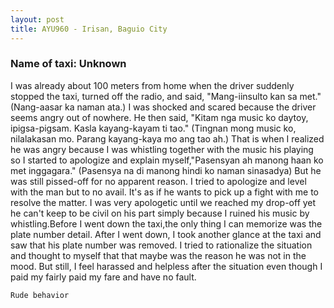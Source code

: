 ```yaml
---
layout: post
title: AYU960 - Irisan, Baguio City
---
```


### Name of taxi: Unknown

I was already about 100 meters from home when the driver suddenly stopped the taxi, turned off the radio, and said, "Mang-iinsulto kan sa met." (Nang-aasar ka naman ata.) I was shocked and scared because the driver seems angry out of nowhere. He then said, "Kitam nga music ko daytoy, ipigsa-pigsam. Kasla kayang-kayam ti tao." (Tingnan mong music ko, nilalakasan mo. Parang kayang-kaya mo ang tao ah.) That is when I realized he was angry because I was whistling together with the music his playing so I started to apologize and explain myself,"Pasensyan ah manong haan ko met inggagara." (Pasensya na di manong hindi ko naman sinasadya) But he was still pissed-off for no apparent reason. I tried to apologize and level with the man but to no avail. It's as if he wants to pick up a fight with me to resolve the matter. I was very apologetic until we reached my drop-off yet he can't keep to be civil on his part simply because I ruined his music by whistling.Before I went down the taxi,the only thing I can memorize was the plate number detail. After I went down, I took another glance at the taxi and saw that his plate number was removed. I tried to rationalize the situation and thought to myself that that maybe was the reason he was not in the mood. But still, I feel harassed and helpless after the situation even though I paid my fairly paid my fare and have no fault. 

```Rude behavior```
